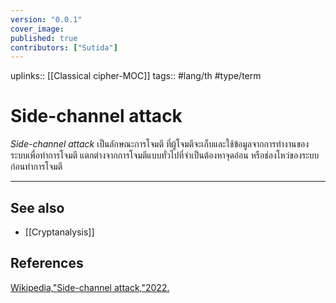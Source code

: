 ```yaml
---
version: "0.0.1"
cover_image:
published: true
contributors: ["Sutida"]
---
```

uplinks:: [[Classical cipher-MOC]]
tags:: #lang/th #type/term 

# Side-channel attack
*Side-channel attack*  เป็นลักษณะการโจมตี ที่ผู้โจมตีจะเก็บและใช้ข้อมูลจากการทำงานของระบบเพื่อทำการโจมตี แตกต่างจากการโจมตีแบบทั่วไปที่จำเป็นต้องหาจุดอ่อน หรือช่องโหว่ของระบบก่อนทำการโจมตี

---
## See also
- [[Cryptanalysis]]
## References
[Wikipedia,"Side-channel attack,"2022.](https://en.wikipedia.org/wiki/Side-channel_attack)

